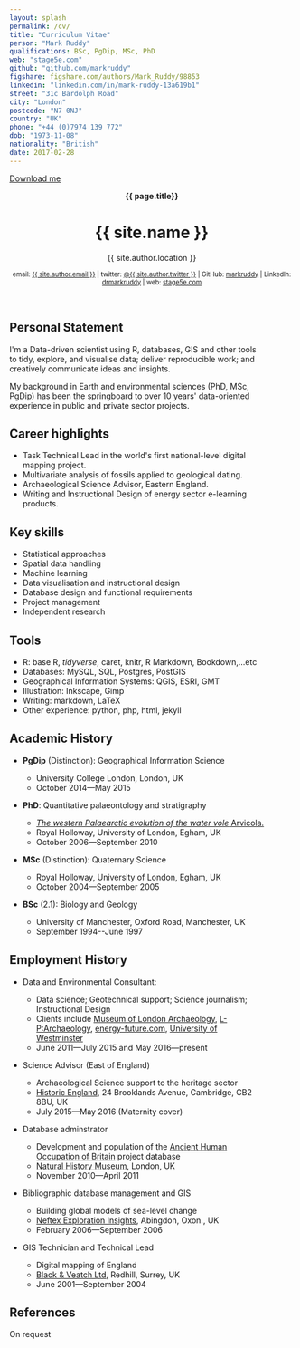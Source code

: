 ```yaml
---
layout: splash
permalink: /cv/
title: "Curriculum Vitae"  
person: "Mark Ruddy"
qualifications: BSc, PgDip, MSc, PhD  
web: "stage5e.com"
github: "github.com/markruddy"  
figshare: figshare.com/authors/Mark_Ruddy/98853
linkedin: "linkedin.com/in/mark-ruddy-13a619b1"
street: "31c Bardolph Road"  
city: "London"  
postcode: "N7 0NJ"  
country: "UK"  
phone: "+44 (0)7974 139 772"  
dob: "1973-11-08"
nationality: "British"
date: 2017-02-28 
--- 
```


<a href="https://cdn.rawgit.com/markruddy/stage5e_files/06f678dc/cv-mark-ruddy-data-scientist.pdf" download>Download me</a>

<div style=" text-align: center">
<p><b>{{ page.title}}</b></p>



<h1>{{ site.name }}</h1>


<p>
    {{ site.author.location }}<br/>
</p>

</div>


<div style=" text-align: center; font-size: 80%">

email: <a href="mailto:{{ site.author.email }}">{{ site.author.email }}</a> | twitter: <a href="https://twitter.com/{{ site.twitter.username }}">@{{ site.author.twitter }}</a> | GitHub: <a href="http://github.com/{{ site.author.github }}">markruddy</a> | LinkedIn: <a href="https://www.linkedin.com/in/{{ author.linkedin }}">drmarkruddy</a> | web: <a href="http://www.stage5e.com/">stage5e.com</a>

</div>

<div style="float:left; font-size: 100%; margin-top: 20px; width: 90%" markdown="1">  


## Personal Statement

I'm a Data-driven scientist using R, databases, GIS and other tools to tidy, explore, and visualise data; deliver reproducible work; and creatively communicate ideas and insights.

My background in Earth and environmental sciences (PhD, MSc, PgDip) has been the springboard to over 10 years' data-oriented experience in public and private sector projects.

## Career highlights

* Task Technical Lead in the world's first national-level digital mapping project.
* Multivariate analysis of fossils applied to geological dating.
* Archaeological Science Advisor, Eastern England.
* Writing and Instructional Design of energy sector e-learning products.

## Key skills

* Statistical approaches
* Spatial data handling
* Machine learning
* Data visualisation and instructional design
* Database design and functional requirements
* Project management
* Independent research

## Tools

* R: base R, *tidyverse*, caret, knitr, R Markdown, Bookdown,...etc
* Databases: MySQL, SQL, Postgres, PostGIS
* Geographical Information Systems: QGIS, ESRI, GMT
* Illustration: Inkscape, Gimp
* Writing: markdown, LaTeX
* Other experience: python, php, html, jekyll


## Academic History

* **PgDip** (Distinction):&nbsp;Geographical Information Science
    * University College London, London, UK  
    * October 2014—May 2015

* **PhD**:&nbsp;Quantitative palaeontology and stratigraphy
    * [*The western Palaearctic evolution of the water vole* Arvicola.](http://dx.doi.org/10.6084/m9.figshare.94392)
    * Royal Holloway, University of London, Egham, UK  
    * October 2006—September 2010

* **MSc** (Distinction):&nbsp;Quaternary Science
    * Royal Holloway, University of London, Egham, UK  
    * October 2004—September 2005

* **BSc** (2.1):&nbsp;Biology and Geology
    * University of Manchester, Oxford Road, Manchester, UK
    * September 1994--June 1997


## Employment History

* Data and Environmental Consultant:
    * Data science; Geotechnical support; Science journalism; Instructional Design
    * Clients include [Museum of London Archaeology](http://www.mola.org.uk/), [L-P:Archaeology](http://www.lparchaeology.com/cms/), [energy-future.com](http://energy-future.com), [University of Westminster](https://www.westminster.ac.uk/)
    * June 2011—July 2015 and May 2016—present

* Science Advisor (East of England)
    * Archaeological Science support to the heritage sector
    * [Historic England](http://www.historicengland.org.uk/advice/technical-advice/archaeological-science/science-advisors/), 24 Brooklands Avenue, Cambridge, CB2 8BU, UK 
    * July 2015—May 2016 (Maternity cover)

* Database adminstrator
    * Development and population of the [Ancient Human Occupation of Britain](http://www.ahobproject.org/) project database
    * [Natural History Museum](http://www.nhm.ac.uk/), London, UK
    * November 2010—April 2011

* Bibliographic database management and GIS
    * Building global models of sea-level change
    * [Neftex Exploration Insights](http://www.neftex.com/), Abingdon, Oxon., UK
    * February 2006—September 2006

* GIS Technician and Technical Lead
    * Digital mapping of England
    * [Black & Veatch Ltd](http://bv.com/), Redhill, Surrey, UK
    * June 2001—September 2004


## References

On request


<!--

## Selected Publications

Brace, S., **Ruddy, M**., Miller, R., Schreve, D., Stewart, J., Barnes, I. (2016). [The colonisation history of British water vole (*Arvicola amphibius*[L., 1758]): origins and development of the Celtic Fringe.](http://rspb.royalsocietypublishing.org/content/283/1829/20160130) *Proceedings of the Royal Society of London B: Biological Sciences* 283 (1829). doi:10.1098/rspb.2016.0130.

**Ruddy, M**. (2013). The hills (and seas) are alive with the sounds of seismic, in: *How the Energy Industry Works: The Ultimate Guide to Energy*. Silverstone Communications Ltd (Energy Future), pp. 26–29.

**Ruddy, M**. (2012) Methane Hydrates: Ice on Fire. In: *Everything You Wanted to Know About Gas ... but Were Afraid to Ask*. Produced for the 25th World Gas Conference -- Kuala Lumpur. Silverstone Communications Ltd (Energy Future). pp. 86–89.

Polly, P. D., Killick, L., and **Ruddy, M**. (2011). [Using left-right asymmetry to estimate non-genetic variation in vole teeth (Arvicolinae, Muroidae, Rodentia).](http://palaeo-electronica.org/2011_3/24_polly/index.html) *Palaeontologia Electronica*, 14(3; 41A).
-->  
</div>












